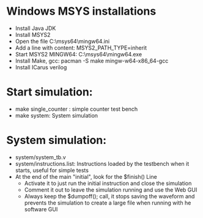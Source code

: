  
 # Windows MSYS installations
 
 - Install Java JDK
 - Install MSYS2
 - Open the file C:\msys64\mingw64.ini
 - Add a line with content: MSYS2_PATH_TYPE=inherit
 - Start MSYS2 MINGW64: C:\msys64\mingw64.exe
 - Install Make, gcc:  pacman -S make mingw-w64-x86_64-gcc
 - Install ICarus verilog
 
 # Start simulation:
 
 - make single_counter : simple counter test bench
 - make system: System simulation

 # System simulation:
 
 - system/system_tb.v
 - system/instructions.list: Instructions loaded by the testbench when it starts, useful for simple tests
 - At the end of the main "initial", look for the $finish() Line
 	- Activate it  to just run the initial instruction and close the simulation
 	- Comment it out to leave the simulation running and use the Web GUI
 	- Always keep the  $dumpoff(); call, it stops saving the waveform and prevents the simulation to create a large file when running with he software GUI 
 	